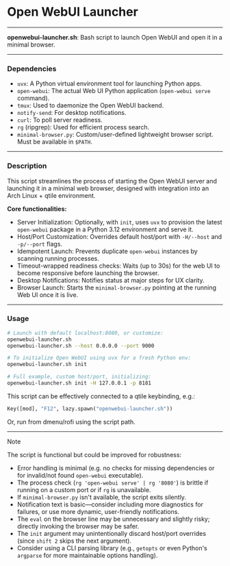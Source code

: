 # Open WebUI Launcher

---

**openwebui-launcher.sh**: Bash script to launch Open WebUI and open it in a minimal browser.

---

### Dependencies

- `uvx`: A Python virtual environment tool for launching Python apps.
- `open-webui`: The actual Web UI Python application (`open-webui serve` command).
- `tmux`: Used to daemonize the Open WebUI backend.
- `notify-send`: For desktop notifications.
- `curl`: To poll server readiness.
- `rg` (ripgrep): Used for efficient process search.
- `minimal-browser.py`: Custom/user-defined lightweight browser script. Must be available in `$PATH`.

---

### Description

This script streamlines the process of starting the Open WebUI server and launching it in a minimal web browser, designed with integration into an Arch Linux + qtile environment.

**Core functionalities:**
- Server Initialization: Optionally, with `init`, uses `uvx` to provision the latest `open-webui` package in a Python 3.12 environment and serve it.
- Host/Port Customization: Overrides default host/port with `-H/--host` and `-p/--port` flags.
- Idempotent Launch: Prevents duplicate `open-webui` instances by scanning running processes.
- Timeout-wrapped readiness checks: Waits (up to 30s) for the web UI to become responsive before launching the browser.
- Desktop Notifications: Notifies status at major steps for UX clarity.
- Browser Launch: Starts the `minimal-browser.py` pointing at the running Web UI once it is live.

---

### Usage

```sh
# Launch with default localhost:8080, or customize:
openwebui-launcher.sh
openwebui-launcher.sh --host 0.0.0.0 --port 9000

# To initialize Open WebUI using uvx for a fresh Python env:
openwebui-launcher.sh init

# Full example, custom host/port, initializing:
openwebui-launcher.sh init -H 127.0.0.1 -p 8181
```

This script can be effectively connected to a qtile keybinding, e.g.:
```python
Key([mod], "F12", lazy.spawn("openwebui-launcher.sh"))
```
Or, run from dmenu/rofi using the script path.

---

> [!NOTE]
> The script is functional but could be improved for robustness:
> - Error handling is minimal (e.g. no checks for missing dependencies or for invalid/not found `open-webui` executable).
> - The process check (`rg 'open-webui serve' | rg '8080'`) is brittle if running on a custom port or if `rg` is unavailable.
> - If `minimal-browser.py` isn't available, the script exits silently.
> - Notification text is basic—consider including more diagnostics for failures, or use more dynamic, user-friendly notifications.
> - The `eval` on the browser line may be unnecessary and slightly risky; directly invoking the browser may be safer.
> - The `init` argument may unintentionally discard host/port overrides (since `shift 2` skips the next argument).
> - Consider using a CLI parsing library (e.g., `getopts` or even Python's `argparse` for more maintainable options handling).